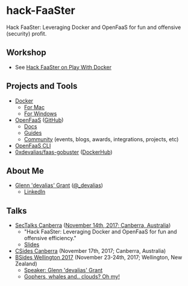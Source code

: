 # hack-FaaSter

Hack FaaSter: Leveraging Docker and OpenFaaS for fun and offensive (security) profit.

## Workshop

* See [Hack FaaSter on Play With Docker](workshop.md)

## Projects and Tools

* [Docker](https://www.docker.com/)
    * [For Mac](https://www.docker.com/docker-mac)
    * [For Windows](https://www.docker.com/docker-windows)
* [OpenFaaS](https://www.openfaas.com/) ([GitHub](https://github.com/openfaas/faas))
	* [Docs](https://github.com/openfaas/faas/tree/master/docs)
	* [Guides](https://github.com/openfaas/faas/tree/master/guide)
	* [Community](https://github.com/openfaas/faas/blob/master/community.md) (events, blogs, awards, integrations, projects, etc)
* [OpenFaaS CLI](https://github.com/openfaas/faas-cli)
* [0xdevalias/faas-gobuster](https://github.com/0xdevalias/faas-gobuster) ([DockerHub](https://hub.docker.com/r/devalias/faas-gobuster/))

## About Me

* [Glenn 'devalias' Grant](http://devalias.net/) ([@_devalias](https://twitter.com/_devalias))
    * [LinkedIn](https://www.linkedin.com/in/glenn-devalias-grant/)

## Talks

* [SecTalks Canberra](http://www.sectalks.org/canberra/) ([November 14th, 2017; Canberra, Australia](https://www.meetup.com/SecTalks-Canberra/events/241579721/))
    * "Hack FaaSter: Leveraging Docker and OpenFaaS for fun and offensive efficiency."
    * [Slides](20171114%20-%20Hack%20FaaSter%20-%20SecTalks%20Canberra.pdf)
* [CSides Canberra](http://www.bsidesau.com.au/csides.html) (November 17th, 2017; Canberra, Australia)
* [BSides Wellington 2017](https://www.bsides.nz/) (November 23-24th, 2017; Wellington, New Zealand)
    * [Speaker: Glenn 'devalias' Grant](https://bsideswellington2017.sched.com/speaker/glenndevaliasgrant)
    * [Gophers, whales and.. clouds? Oh my!](https://bsideswellington2017.sched.com/event/CTpF/gophers-whales-and-clouds-oh-my)
